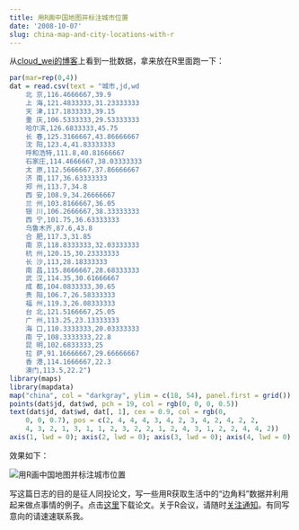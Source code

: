 ```yaml
---
title: 用R画中国地图并标注城市位置
date: '2008-10-07'
slug: china-map-and-city-locations-with-r
---
```


从[cloud_wei的博客](http://hi.baidu.com/cloud_wei/blog/item/b26cbfa9b8e601fa1e17a295.html)上看到一批数据，拿来放在R里面跑一下：

```r
par(mar=rep(0,4))
dat = read.csv(text = "城市,jd,wd
    北 京,116.4666667,39.9
    上 海,121.4833333,31.23333333
    天 津,117.1833333,39.15
    重 庆,106.5333333,29.53333333
    哈尔滨,126.6833333,45.75
    长 春,125.3166667,43.86666667
    沈 阳,123.4,41.83333333
    呼和浩特,111.8,40.81666667
    石家庄,114.4666667,38.03333333
    太 原,112.5666667,37.86666667
    济 南,117,36.63333333
    郑 州,113.7,34.8
    西 安,108.9,34.26666667
    兰 州,103.8166667,36.05
    银 川,106.2666667,38.33333333
    西 宁,101.75,36.63333333
    乌鲁木齐,87.6,43.8
    合 肥,117.3,31.85
    南 京,118.8333333,32.03333333
    杭 州,120.15,30.23333333
    长 沙,113,28.18333333
    南 昌,115.8666667,28.68333333
    武 汉,114.35,30.61666667
    成 都,104.0833333,30.65
    贵 阳,106.7,26.58333333
    福 州,119.3,26.08333333
    台 北,121.5166667,25.05
    广 州,113.25,23.13333333
    海 口,110.3333333,20.03333333
    南 宁,108.3333333,22.8
    昆 明,102.6833333,25
    拉 萨,91.16666667,29.66666667
    香 港,114.1666667,22.3
    澳门,113.5,22.2")
library(maps)
library(mapdata)
map("china", col = "darkgray", ylim = c(18, 54), panel.first = grid())
points(dat$jd, dat$wd, pch = 19, col = rgb(0, 0, 0, 0.5))
text(dat$jd, dat$wd, dat[, 1], cex = 0.9, col = rgb(0,
    0, 0, 0.7), pos = c(2, 4, 4, 4, 3, 4, 2, 3, 4, 2, 4, 2, 2,
    4, 3, 2, 1, 3, 1, 1, 2, 3, 2, 2, 1, 2, 4, 3, 1, 2, 2, 4, 4, 2))
axis(1, lwd = 0); axis(2, lwd = 0); axis(3, lwd = 0); axis(4, lwd = 0)
```

效果如下：

![用R画中国地图并标注城市位置](https://db.yihui.name/imgur/LE4I8.png)

写这篇日志的目的是征人同投论文，写一些用R获取生活中的“边角料”数据并利用起来做点事情的例子。点击[这里](http://images.ruc.edu.cn/other/2008-10-07/1223373806156.zip)下载论文。关于R会议，请随时[关注通知](https://cosx.org/cn/topic/12064)。有同写意向的请速速联系我。
